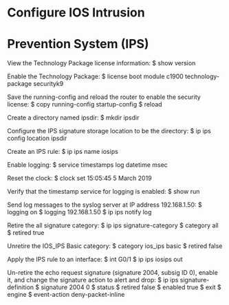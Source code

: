 # Configure IOS Intrusion
# Prevention System (IPS)


View the Technology Package license information:
	$ show version

Enable the Technology Package:
	$ license boot module c1900 technology-package securityk9

Save the running-config and reload the router to enable the security license:
	$ copy running-config startup-config
	$ reload

Create a directory named ipsdir:
	$ mkdir ipsdir

Configure the IPS signature storage location to be the directory:
	$ ip ips config location ipsdir

Create an IPS rule:
	$ ip ips name iosips

Enable logging:
	$ service timestamps log datetime msec

Reset the clock:
	$ clock set 15:05:45 5 March 2019

Verify that the timestamp service for logging is enabled:
	$ show run

Send log messages to the syslog server at IP address 192.168.1.50:
	$ logging on
	$ logging 192.168.1.50
	$ ip ips notify log

Retire the all signature category:
	$ ip ips signature-category
	$ category all
	$ retired true

Unretire the IOS_IPS Basic category:
	$ category ios_ips basic
	$ retired false

Apply the IPS rule to an interface:
	$ int G0/1
	$ ip ips iosips out

Un-retire the echo request signature (signature 2004, subsig ID 0), enable it, and change the signature action to alert and drop:
	$ ip ips signature-definition
	$ signature 2004 0
	$ status
	$ retired false
	$ enabled true
	$ exit
	$ engine
	$ event-action deny-packet-inline

